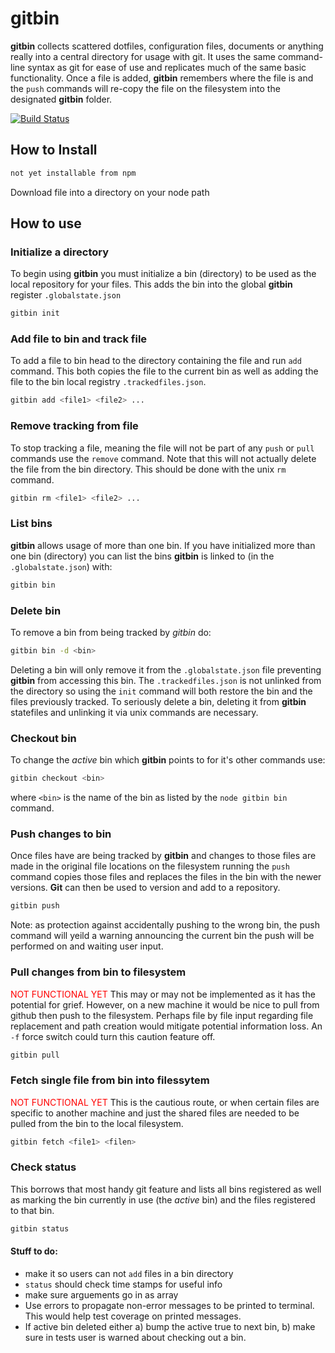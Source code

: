 # gitbin

**gitbin** collects scattered dotfiles, configuration files, documents or anything really into a central directory for usage with git. It uses the same command-line syntax as git for ease of use and replicates much of the same basic functionality. Once a file is added, **gitbin** remembers where the file is and the `push` commands will re-copy the file on the filesystem into the designated **gitbin** folder.

[![Build Status](https://secure.travis-ci.org/Postlethwaite/gitbin.png?branch=test)](http://travis-ci.org/Postlethwaite/gitbin)


## How to Install
```bash
not yet installable from npm
```
Download file into a directory on your node path

## How to use

### Initialize a directory
To begin using **gitbin** you must initialize a bin (directory) to be used as the local repository for your files. This adds the bin into the global **gitbin** register `.globalstate.json`

```bash
gitbin init
```

### Add file to bin and track file
To add a file to bin head to the directory containing the file and run `add` command. This both copies the file to the current bin as well as adding the file to the bin local registry `.trackedfiles.json`.
```bash
gitbin add <file1> <file2> ...
```

### Remove tracking from file
To stop tracking a file, meaning the file will not be part of any `push` or `pull` commands use the `remove` command. Note that this will not actually delete the file from the bin directory. This should be done with the unix `rm` command.
```bash
gitbin rm <file1> <file2> ...
```

### List bins
**gitbin** allows usage of more than one bin. If you have initialized more than one bin (directory) you can list the bins **gitbin** is linked to (in the `.globalstate.json`) with:
```bash
gitbin bin
```

### Delete bin
To remove a bin from being tracked by *gitbin* do:
```bash
gitbin bin -d <bin>
```
Deleting a bin will only remove it from the `.globalstate.json` file preventing **gitbin** from accessing this bin. The `.trackedfiles.json` is not unlinked from the directory so using the `init` command will both restore the bin and the files previously tracked. To seriously delete a bin, deleting it from **gitbin** statefiles and unlinking it via unix commands are necessary.

### Checkout bin
To change the _active_ bin which **gitbin** points to for it's other commands use:
```bash
gitbin checkout <bin>
```
where `<bin>` is the name of the bin as listed by the `node gitbin bin` command.

### Push changes to bin
Once files have are being tracked by **gitbin** and changes to those files are made in the original file locations on the filesystem running the `push` command copies those files and replaces the files in the bin with the newer versions. **Git** can then be used to version and add to a repository.
```bash
gitbin push
```
Note: as protection against accidentally pushing to the wrong bin, the push command will yeild a warning announcing the current bin the push will be performed on and waiting user input.

### Pull changes from bin to filesystem
<font color="red">NOT FUNCTIONAL YET</font>
This may or may not be implemented as it has the potential for grief. However, on a new machine it would be nice to pull from github then push to the filesystem. Perhaps file by file input regarding file replacement and path creation would mitigate potential information loss. An `-f` force switch could turn this caution feature off.
```bash
gitbin pull
```

### Fetch single file from bin into filessytem
<font color="red">NOT FUNCTIONAL YET</font>
This is the cautious route, or when certain files are specific to another machine and just the shared files are needed to be pulled from the bin to the local filesystem.
```bash
gitbin fetch <file1> <filen>
```

### Check status
This borrows that most handy git feature and lists all bins registered as well as marking the bin currently in use (the _active_ bin) and the files registered to that bin.
```bash
gitbin status
```



#### Stuff to do:
- make it so users can not `add` files in a bin directory
- `status` should check time stamps for useful info
- make sure arguements go in as array
- Use errors to propagate non-error messages to be printed to terminal. This would help test coverage on printed messages.
- If active bin deleted either a) bump the active true to next bin, b) make sure in tests user is warned about checking out a bin.
